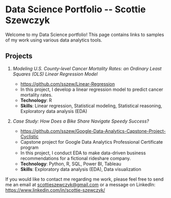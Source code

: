 # Data Science Portfolio -- Scottie Szewczyk


Welcome to my Data Science portfolio! This page contains links to samples of my work using various data analytics tools.

## Projects

1. *Modeling U.S. County-level Cancer Mortality Rates: an Ordinary Least Squares (OLS) Linear Regression Model*
   - https://github.com/sszew/Linear-Regression
   - In this project, I develop a linear regression model to predict cancer mortality rates.
   - **Technology**: R
   - **Skills**: Linear regression, Statistical modeling, Statistical reasoning, Exploratory data analysis (EDA) 


2. *Case Study: How Does a Bike Share Navigate Speedy Success?*
    - https://github.com/sszew/Google-Data-Analytics-Capstone-Project-Cyclistic
    - Capstone project for Google Data Analytics Professional Certificate program
    - In this project, I conduct EDA to make data-driven business recommendations for a fictional rideshare company.
    - **Technology**: Python, R, SQL, Power BI, Tableau
    - **Skills**: Exploratory data analysis (EDA), Data visualization



If you would like to contact me regarding me work, please feel free to send me an email at scottieszewczyk@gmail.com
or a message on LinkedIn: https://www.linkedin.com/in/scottie-szewczyk/


